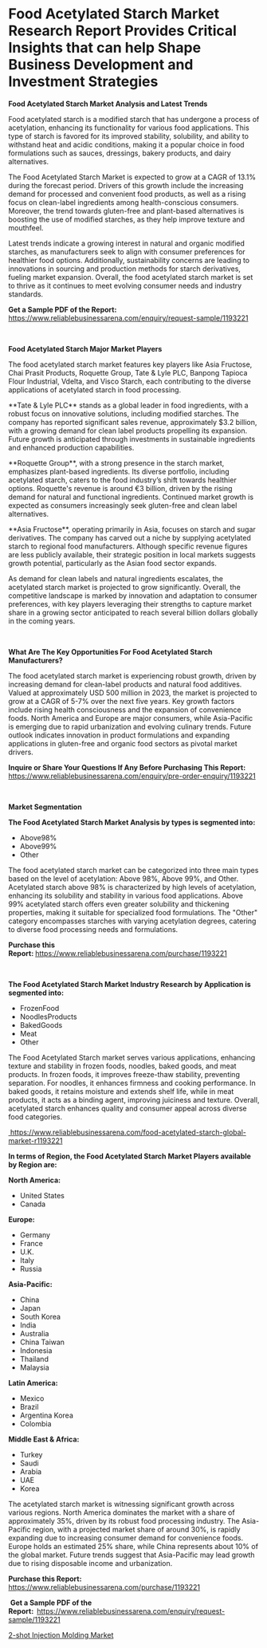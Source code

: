 <p><h1>Food Acetylated Starch Market Research Report Provides Critical Insights that can help Shape Business Development and Investment Strategies</h1></p><p><strong>Food Acetylated Starch Market Analysis and Latest Trends</strong></p>
<p><p>Food acetylated starch is a modified starch that has undergone a process of acetylation, enhancing its functionality for various food applications. This type of starch is favored for its improved stability, solubility, and ability to withstand heat and acidic conditions, making it a popular choice in food formulations such as sauces, dressings, bakery products, and dairy alternatives.</p><p>The Food Acetylated Starch Market is expected to grow at a CAGR of 13.1% during the forecast period. Drivers of this growth include the increasing demand for processed and convenient food products, as well as a rising focus on clean-label ingredients among health-conscious consumers. Moreover, the trend towards gluten-free and plant-based alternatives is boosting the use of modified starches, as they help improve texture and mouthfeel.</p><p>Latest trends indicate a growing interest in natural and organic modified starches, as manufacturers seek to align with consumer preferences for healthier food options. Additionally, sustainability concerns are leading to innovations in sourcing and production methods for starch derivatives, fueling market expansion. Overall, the food acetylated starch market is set to thrive as it continues to meet evolving consumer needs and industry standards.</p></p>
<p><strong>Get a Sample PDF of the Report:&nbsp;</strong> <a href="https://www.reliablebusinessarena.com/enquiry/request-sample/1193221?utm_campaign=3055&utm_medium=2&utm_source=Github&utm_content=ia&utm_term=22032025&utm_id=food-acetylated-starch">https://www.reliablebusinessarena.com/enquiry/request-sample/1193221</a></p>
<p>&nbsp;</p>
<p><strong>Food Acetylated Starch Major Market Players</strong></p>
<p><p>The food acetylated starch market features key players like Asia Fructose, Chai Prasit Products, Roquette Group, Tate & Lyle PLC, Banpong Tapioca Flour Industrial, Vdelta, and Visco Starch, each contributing to the diverse applications of acetylated starch in food processing.</p><p>**Tate & Lyle PLC** stands as a global leader in food ingredients, with a robust focus on innovative solutions, including modified starches. The company has reported significant sales revenue, approximately $3.2 billion, with a growing demand for clean label products propelling its expansion. Future growth is anticipated through investments in sustainable ingredients and enhanced production capabilities.</p><p>**Roquette Group**, with a strong presence in the starch market, emphasizes plant-based ingredients. Its diverse portfolio, including acetylated starch, caters to the food industry’s shift towards healthier options. Roquette's revenue is around €3 billion, driven by the rising demand for natural and functional ingredients. Continued market growth is expected as consumers increasingly seek gluten-free and clean label alternatives.</p><p>**Asia Fructose**, operating primarily in Asia, focuses on starch and sugar derivatives. The company has carved out a niche by supplying acetylated starch to regional food manufacturers. Although specific revenue figures are less publicly available, their strategic position in local markets suggests growth potential, particularly as the Asian food sector expands.</p><p>As demand for clean labels and natural ingredients escalates, the acetylated starch market is projected to grow significantly. Overall, the competitive landscape is marked by innovation and adaptation to consumer preferences, with key players leveraging their strengths to capture market share in a growing sector anticipated to reach several billion dollars globally in the coming years.</p></p>
<p>&nbsp;</p>
<p><strong>What Are The Key Opportunities For Food Acetylated Starch Manufacturers?</strong></p>
<p><p>The food acetylated starch market is experiencing robust growth, driven by increasing demand for clean-label products and natural food additives. Valued at approximately USD 500 million in 2023, the market is projected to grow at a CAGR of 5-7% over the next five years. Key growth factors include rising health consciousness and the expansion of convenience foods. North America and Europe are major consumers, while Asia-Pacific is emerging due to rapid urbanization and evolving culinary trends. Future outlook indicates innovation in product formulations and expanding applications in gluten-free and organic food sectors as pivotal market drivers.</p></p>
<p><strong>Inquire or Share Your Questions If Any Before Purchasing This Report:</strong> <a href="https://www.reliablebusinessarena.com/enquiry/pre-order-enquiry/1193221?utm_campaign=3055&utm_medium=2&utm_source=Github&utm_content=ia&utm_term=22032025&utm_id=food-acetylated-starch">https://www.reliablebusinessarena.com/enquiry/pre-order-enquiry/1193221</a></p>
<p>&nbsp;</p>
<p><strong>Market Segmentation</strong></p>
<p><strong>The Food Acetylated Starch Market Analysis by types is segmented into:</strong></p>
<p><ul><li>Above98%</li><li>Above99%</li><li>Other</li></ul></p>
<p><p>The food acetylated starch market can be categorized into three main types based on the level of acetylation: Above 98%, Above 99%, and Other. Acetylated starch above 98% is characterized by high levels of acetylation, enhancing its solubility and stability in various food applications. Above 99% acetylated starch offers even greater solubility and thickening properties, making it suitable for specialized food formulations. The "Other" category encompasses starches with varying acetylation degrees, catering to diverse food processing needs and formulations.</p></p>
<p><strong>Purchase this Report:&nbsp;</strong><a href="https://www.reliablebusinessarena.com/purchase/1193221?utm_campaign=3055&utm_medium=2&utm_source=Github&utm_content=ia&utm_term=22032025&utm_id=food-acetylated-starch">https://www.reliablebusinessarena.com/purchase/1193221</a></p>
<p>&nbsp;</p>
<p><strong>The Food Acetylated Starch Market Industry Research by Application is segmented into:</strong></p>
<p><ul><li>FrozenFood</li><li>NoodlesProducts</li><li>BakedGoods</li><li>Meat</li><li>Other</li></ul></p>
<p><p>The Food Acetylated Starch market serves various applications, enhancing texture and stability in frozen foods, noodles, baked goods, and meat products. In frozen foods, it improves freeze-thaw stability, preventing separation. For noodles, it enhances firmness and cooking performance. In baked goods, it retains moisture and extends shelf life, while in meat products, it acts as a binding agent, improving juiciness and texture. Overall, acetylated starch enhances quality and consumer appeal across diverse food categories.</p></p>
<p><a href="https://www.reliablebusinessarena.com/food-acetylated-starch-global-market-r1193221?utm_campaign=3055&utm_medium=2&utm_source=Github&utm_content=ia&utm_term=22032025&utm_id=food-acetylated-starch">&nbsp;https://www.reliablebusinessarena.com/food-acetylated-starch-global-market-r1193221</a></p>
<p><strong>In terms of Region, the Food Acetylated Starch Market Players available by Region are:</strong></p>
<p>
    <p> <strong> North America: </strong>
        <ul>
            <li>United States</li>
            <li>Canada</li>
        </ul>
        </p> 
    <p> <strong> Europe: </strong>
        <ul>
            <li>Germany</li>
            <li>France</li>
            <li>U.K.</li>
            <li>Italy</li>
            <li>Russia</li>
        </ul>
        </p> 
    <p> <strong> Asia-Pacific: </strong>
        <ul>
            <li>China</li>
            <li>Japan</li>
            <li>South Korea</li>
            <li>India</li>
            <li>Australia</li>
            <li>China Taiwan</li>
            <li>Indonesia</li>
            <li>Thailand</li>
            <li>Malaysia</li>
        </ul>
        </p> 
    <p> <strong> Latin America: </strong>
        <ul>
            <li>Mexico</li>
            <li>Brazil</li>
            <li>Argentina Korea</li>
            <li>Colombia</li>
        </ul>
        </p> 
    <p> <strong> Middle East & Africa: </strong>
        <ul>
            <li>Turkey</li>
            <li>Saudi</li>
            <li>Arabia</li>
            <li>UAE</li>
            <li>Korea</li>
        </ul>
    </p>
    </p>
<p><p>The acetylated starch market is witnessing significant growth across various regions. North America dominates the market with a share of approximately 35%, driven by its robust food processing industry. The Asia-Pacific region, with a projected market share of around 30%, is rapidly expanding due to increasing consumer demand for convenience foods. Europe holds an estimated 25% share, while China represents about 10% of the global market. Future trends suggest that Asia-Pacific may lead growth due to rising disposable income and urbanization.</p></p>
<p><strong>Purchase this Report: </strong><a href="https://www.reliablebusinessarena.com/purchase/1193221?utm_campaign=3055&utm_medium=2&utm_source=Github&utm_content=ia&utm_term=22032025&utm_id=food-acetylated-starch">https://www.reliablebusinessarena.com/purchase/1193221</a></p>
<p>&nbsp;<strong>Get a Sample PDF of the Report:&nbsp;&nbsp;</strong><a href="https://www.reliablebusinessarena.com/enquiry/request-sample/1193221?utm_campaign=3055&utm_medium=2&utm_source=Github&utm_content=ia&utm_term=22032025&utm_id=food-acetylated-starch">https://www.reliablebusinessarena.com/enquiry/request-sample/1193221</a></p>
<p><strong></strong></p>
<p><p><a href="https://github.com/rosalinebhakta48/Market-Research-Report-List-1/blob/main/2-shot-injection-molding-market.md?utm_campaign=3055&utm_medium=2&utm_source=Github&utm_content=ia&utm_term=22032025&utm_id=food-acetylated-starch">2-shot Injection Molding Market</a></p></p>